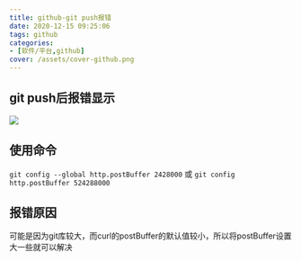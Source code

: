 ```yaml
---
title: github-git push报错
date: 2020-12-15 09:25:06
tags: github
categories: 
- [软件/平台,github]
cover: /assets/cover-github.png
---
```

## git push后报错显示
![](1.png)
## 使用命令
`git config --global http.postBuffer 2428000`
或
`git config http.postBuffer 524288000`
## 报错原因
可能是因为git库较大，而curl的postBuffer的默认值较小，所以将postBuffer设置大一些就可以解决